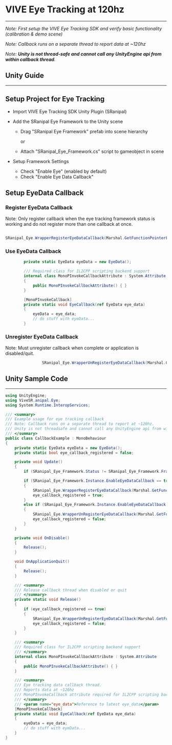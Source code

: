 # VIVE Eye Tracking at 120hz

---



_Note: First setup the VIVE Eye Tracking SDK and verify basic functionality (calibration & demo scene)_

_Note: Callback runs on a separate thread to report data at ~120hz_

_Note: **Unity is not thread-safe and cannot call any UnityEngine api from within callback thread**._



## Unity Guide

---



## Setup Project for Eye Tracking

- Import VIVE Eye Tracking SDK Unity Plugin (SRanipal)

- Add the SRanipal Eye Framework  to the Unity scene

  - Drag "SRanipal Eye Framework" prefab into scene hierarchy

    or

  - Attach "SRanipal_Eye_Framework.cs" script to gameobject in scene

- Setup Framework Settings

  - Check "Enable Eye" (enabled by default)
  - Check "Enable Eye Data Callback"



## Setup EyeData Callback



### Register EyeData Callback

Note: Only register callback when the eye tracking framework status is working and do not register more than one callback at once.

``` csharp

SRanipal_Eye.WrapperRegisterEyeDataCallback(Marshal.GetFunctionPointerForDelegate((SRanipal_Eye.CallbackBasic)EyeCallback));
```



### Use EyeData Callback

```csharp
        private static EyeData eyeData = new EyeData();

        /// Required class for IL2CPP scripting backend support
        internal class MonoPInvokeCallbackAttribute : System.Attribute
        {
            public MonoPInvokeCallbackAttribute() { }
        }

        [MonoPInvokeCallback]
        private static void EyeCallback(ref EyeData eye_data)
        {
            eyeData = eye_data;
            // do stuff with eyeData...
        }

```



### Unregister EyeData Callback

Note: Must unregister callback when complete or application is disabled/quit.

``` csharp
                SRanipal_Eye.WrapperUnRegisterEyeDataCallback(Marshal.GetFunctionPointerForDelegate((SRanipal_Eye.CallbackBasic)EyeCallback));
```



## Unity Sample Code

---


```csharp
using UnityEngine;
using ViveSR.anipal.Eye;
using System.Runtime.InteropServices;

/// <summary>
/// Example usage for eye tracking callback
/// Note: Callback runs on a separate thread to report at ~120hz.
/// Unity is not threadsafe and cannot call any UnityEngine api from within callback thread.
/// </summary>
public class CallbackExample : MonoBehaviour
{
    private static EyeData eyeData = new EyeData();
    private static bool eye_callback_registered = false;

    private void Update()
    {
        if (SRanipal_Eye_Framework.Status != SRanipal_Eye_Framework.FrameworkStatus.WORKING) return;

        if (SRanipal_Eye_Framework.Instance.EnableEyeDataCallback == true && eye_callback_registered == false)
        {
            SRanipal_Eye.WrapperRegisterEyeDataCallback(Marshal.GetFunctionPointerForDelegate((SRanipal_Eye.CallbackBasic)EyeCallback));
            eye_callback_registered = true;
        }
        else if (SRanipal_Eye_Framework.Instance.EnableEyeDataCallback == false && eye_callback_registered == true)
        {
            SRanipal_Eye.WrapperUnRegisterEyeDataCallback(Marshal.GetFunctionPointerForDelegate((SRanipal_Eye.CallbackBasic)EyeCallback));
            eye_callback_registered = false;
        }
    }

    private void OnDisable()
    {
        Release();
    }

    void OnApplicationQuit()
    {
        Release();
    }

    /// <summary>
    /// Release callback thread when disabled or quit
    /// </summary>
    private static void Release()
    {
        if (eye_callback_registered == true)
        {
            SRanipal_Eye.WrapperUnRegisterEyeDataCallback(Marshal.GetFunctionPointerForDelegate((SRanipal_Eye.CallbackBasic)EyeCallback));
            eye_callback_registered = false;
        }
    }

    /// <summary>
    /// Required class for IL2CPP scripting backend support
    /// </summary>
    internal class MonoPInvokeCallbackAttribute : System.Attribute
    {
        public MonoPInvokeCallbackAttribute() { }
    }

    /// <summary>
    /// Eye tracking data callback thread.
    /// Reports data at ~120hz
    /// MonoPInvokeCallback attribute required for IL2CPP scripting backend
    /// </summary>
    /// <param name="eye_data">Reference to latest eye_data</param>
    [MonoPInvokeCallback]
    private static void EyeCallback(ref EyeData eye_data)
    {
        eyeData = eye_data;
        // do stuff with eyeData...
    }
}
```





